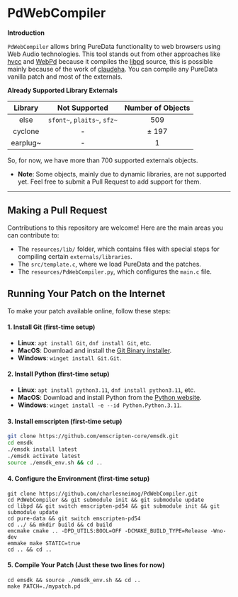 # PdWebCompiler

**Introduction**

`PdWebCompiler` allows bring PureData functionality to web browsers using Web Audio technologies. This tool stands out from other approaches like [hvcc](https://github.com/Wasted-Audio/hvcc) and [WebPd](https://github.com/sebpiq/WebPd) because it compiles the [libpd](https://github.com/libpd/libpd) source, this is possible mainly because of the work of [claudeha](https://github.com/claudeha). You can compile any PureData vanilla patch and most of the externals.

**Already Supported Library Externals**

| Library   |          Not Supported       | Number of Objects | 
|:---------:|:----------------------------:|:-----------------:|
| else      |  `sfont~`, `plaits~`, `sfz~` | 509               |
| cyclone   |               -              | ± 197             |
| earplug~  |               -              | 1                 |

So, for now, we have more than 700 supported externals objects.

* **Note**: Some objects, mainly due to dynamic libraries, are not supported yet. Feel free to submit a Pull Request to add support for them.

------------------

## Making a Pull Request

Contributions to this repository are welcome! Here are the main areas you can contribute to:

* The `resources/lib/` folder, which contains files with special steps for compiling certain `externals/libraries`.
* The `src/template.c`, where we load PureData and the patches.
* The `resources/PdWebCompiler.py`, which configures the `main.c` file.

## Running Your Patch on the Internet

To make your patch available online, follow these steps:

#### 1. Install Git (first-time setup)

* **Linux**: `apt install Git`, `dnf install Git`, etc.
* **MacOS**: Download and install the [Git Binary installer](https://git-scm.com/download/mac).
* **Windows**: `winget install Git.Git`.

#### 2. Install Python (first-time setup)

* **Linux**: `apt install python3.11`, `dnf install python3.11`, etc.
* **MacOS**: Download and install Python from the [Python website](https://www.python.org/downloads/release/python-3115/).
* **Windows**: `winget install -e --id Python.Python.3.11`.

#### 3. Install emscripten (first-time setup)

```bash
git clone https://github.com/emscripten-core/emsdk.git
cd emsdk
./emsdk install latest
./emsdk activate latest
source ./emsdk_env.sh && cd ..
```

#### 4. Configure the Environment (first-time setup)

```
git clone https://github.com/charlesneimog/PdWebCompiler.git
cd PdWebCompiler && git submodule init && git submodule update
cd libpd && git switch emscripten-pd54 && git submodule init && git submodule update
cd pure-data && git switch emscripten-pd54
cd ../ && mkdir build && cd build
emcmake cmake .. -DPD_UTILS:BOOL=OFF -DCMAKE_BUILD_TYPE=Release -Wno-dev
emmake make STATIC=true
cd .. && cd ..

```

#### 5. Compile Your Patch (Just these two lines for now)
```
cd emsdk && source ./emsdk_env.sh && cd ..
make PATCH=./mypatch.pd
```


